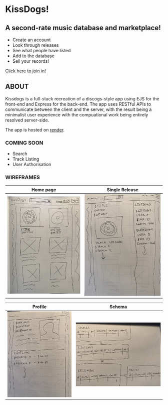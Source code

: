 # KissDogs!

## A second-rate music database and marketplace!

- Create an account
- Look through releases
- See what people have listed
- Add to the database
- Sell your records!

[Click here to join in!](https://kissdogs.onrender.com/)

## ABOUT

Kissdogs is a full-stack recreation of a discogs-style app using EJS for the front-end and Express for the back-end. The app uses RESTful APIs to communicate between the client and the server, with the result being a minimalist user experience with the compuational work being entirely resolved server-side.

The app is hosted on [render](https://render.com/).

### COMING SOON

- Search
- Track Listing
- User Authorisation

### WIREFRAMES

| Home page                 | Single Release            |
|------------------------   |---------------------------|
|![](/resources/main.jpg)   |![](/resources/release.jpg)|

|Profile                    | Schema                    |
|---------------------------|---------------------------|
|![](/resources/profile.jpg)|![](/resources/schema.jpg) |